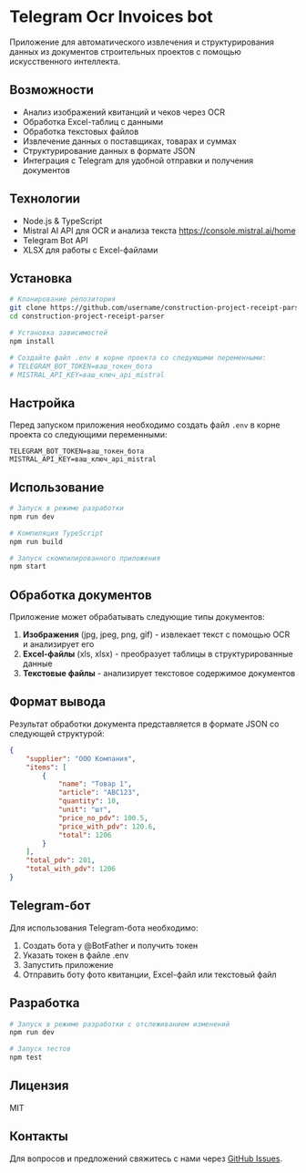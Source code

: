 # Telegram Ocr Invoices bot

Приложение для автоматического извлечения и структурирования данных из документов строительных проектов с помощью искусственного интеллекта.

## Возможности

- Анализ изображений квитанций и чеков через OCR
- Обработка Excel-таблиц с данными
- Обработка текстовых файлов
- Извлечение данных о поставщиках, товарах и суммах
- Структурирование данных в формате JSON
- Интеграция с Telegram для удобной отправки и получения документов

## Технологии

- Node.js & TypeScript
- Mistral AI API для OCR и анализа текста https://console.mistral.ai/home
- Telegram Bot API
- XLSX для работы с Excel-файлами

## Установка

```bash
# Клонирование репозитория
git clone https://github.com/username/construction-project-receipt-parser.git
cd construction-project-receipt-parser

# Установка зависимостей
npm install

# Создайте файл .env в корне проекта со следующими переменными:
# TELEGRAM_BOT_TOKEN=ваш_токен_бота
# MISTRAL_API_KEY=ваш_ключ_api_mistral
```

## Настройка

Перед запуском приложения необходимо создать файл `.env` в корне проекта со следующими переменными:

```
TELEGRAM_BOT_TOKEN=ваш_токен_бота
MISTRAL_API_KEY=ваш_ключ_api_mistral
```

## Использование

```bash
# Запуск в режиме разработки
npm run dev

# Компиляция TypeScript
npm run build

# Запуск скомпилированного приложения
npm start
```

## Обработка документов

Приложение может обрабатывать следующие типы документов:

1. **Изображения** (jpg, jpeg, png, gif) - извлекает текст с помощью OCR и анализирует его
2. **Excel-файлы** (xls, xlsx) - преобразует таблицы в структурированные данные
3. **Текстовые файлы** - анализирует текстовое содержимое документов

## Формат вывода

Результат обработки документа представляется в формате JSON со следующей структурой:

```json
{
	"supplier": "ООО Компания",
	"items": [
		{
			"name": "Товар 1",
			"article": "ABC123",
			"quantity": 10,
			"unit": "шт",
			"price_no_pdv": 100.5,
			"price_with_pdv": 120.6,
			"total": 1206
		}
	],
	"total_pdv": 201,
	"total_with_pdv": 1206
}
```

## Telegram-бот

Для использования Telegram-бота необходимо:

1. Создать бота у @BotFather и получить токен
2. Указать токен в файле .env
3. Запустить приложение
4. Отправить боту фото квитанции, Excel-файл или текстовый файл

## Разработка

```bash
# Запуск в режиме разработки с отслеживанием изменений
npm run dev

# Запуск тестов
npm test
```

## Лицензия

MIT

## Контакты

Для вопросов и предложений свяжитесь с нами через [GitHub Issues](https://github.com/username/construction-project-receipt-parser/issues).
